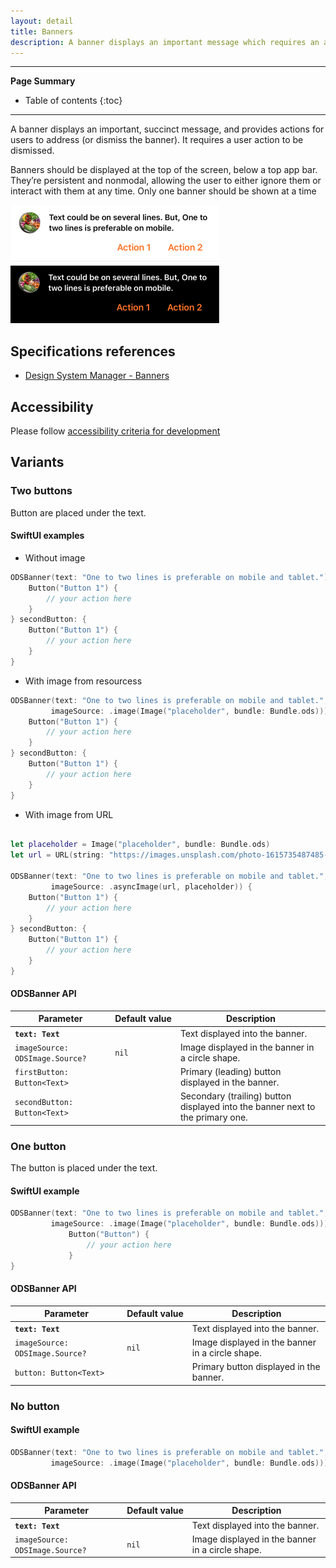 ```yaml
---
layout: detail
title: Banners
description: A banner displays an important message which requires an action to be dismissed.
---
```


---

**Page Summary**

* Table of contents
{:toc}

---

A banner displays an important, succinct message, and provides actions for users to address (or dismiss the banner). It requires a user action to be dismissed.

Banners should be displayed at the top of the screen, below a top app bar. They’re persistent and nonmodal, allowing the user to either ignore them or interact with them at any time. Only one banner should be shown at a time

![Banner light](images/banner-light.png)
![Banner dark](images/banner-dark.png)

## Specifications references

- [Design System Manager - Banners](https://system.design.orange.com/0c1af118d/p/85a52b-components/b/1497a4)

## Accessibility

Please follow [accessibility criteria for development](https://a11y-guidelines.orange.com/en/mobile/ios/)

## Variants

### Two buttons

Button are placed under the text.

#### SwiftUI examples

- Without image

```swift
ODSBanner(text: "One to two lines is preferable on mobile and tablet.") {
    Button("Button 1") {
        // your action here
    }
} secondButton: { 
    Button("Button 1") {
        // your action here
    }
}
```

- With image from resourcess
 
```swift
ODSBanner(text: "One to two lines is preferable on mobile and tablet.",
         imageSource: .image(Image("placeholder", bundle: Bundle.ods))) {
    Button("Button 1") {
        // your action here
    }
} secondButton: { 
    Button("Button 1") {
        // your action here
    }
}
```


- With image from URL

```swift

let placeholder = Image("placeholder", bundle: Bundle.ods)
let url = URL(string: "https://images.unsplash.com/photo-1615735487485-e52b9af610c1?ixlib=rb-4.0.3&ixid=MnwxMjA3fDB8MHxwaG90by1wYWdlfHx8fGVufDB8fHx8&auto=format&fit=crop&w=774&q=80")

ODSBanner(text: "One to two lines is preferable on mobile and tablet.",
         imageSource: .asyncImage(url, placeholder)) {
    Button("Button 1") {
        // your action here
    }
} secondButton: { 
    Button("Button 1") {
        // your action here
    }
}
```

#### ODSBanner API

| Parameter                       | Default&nbsp;value  | Description                                                                    |
|-------------------------------- |---------------------|------------------------------------------------------------------------------- |
| <b>`text: Text`</b>             |                     | Text displayed into the banner.                                                |
| `imageSource: ODSImage.Source?` | `nil`               | Image displayed in the banner in a circle shape.                               |
| `firstButton: Button<Text>`     |                     | Primary (leading) button displayed in the banner.                              |
| `secondButton: Button<Text>`    |                     | Secondary (trailing) button displayed into the banner next to the primary one. |

### One button

The button is placed under the text.

#### SwiftUI example

```swift
ODSBanner(text: "One to two lines is preferable on mobile and tablet.",
         imageSource: .image(Image("placeholder", bundle: Bundle.ods))) {
             Button("Button") {
                 // your action here
             }
}
```

#### ODSBanner API

| Parameter                       | Default&nbsp;value | Description                                      |
|---------------------------------|--------------------|--------------------------------------------------|
| <b>`text: Text`</b>             |                    | Text displayed into the banner.                  |
| `imageSource: ODSImage.Source?` | `nil`              | Image displayed in the banner in a circle shape. |
| `button: Button<Text>`          |                    | Primary button displayed in the banner.          |


### No button

#### SwiftUI example

```swift
ODSBanner(text: "One to two lines is preferable on mobile and tablet.",
         imageSource: .image(Image("placeholder", bundle: Bundle.ods)))
```

#### ODSBanner API

| Parameter                       | Default&nbsp;value | Description                                      |
|---------------------------------|--------------------|--------------------------------------------------|
| <b>`text: Text`</b>             |                    | Text displayed into the banner.                  |
| `imageSource: ODSImage.Source?` | `nil`              | Image displayed in the banner in a circle shape. |

